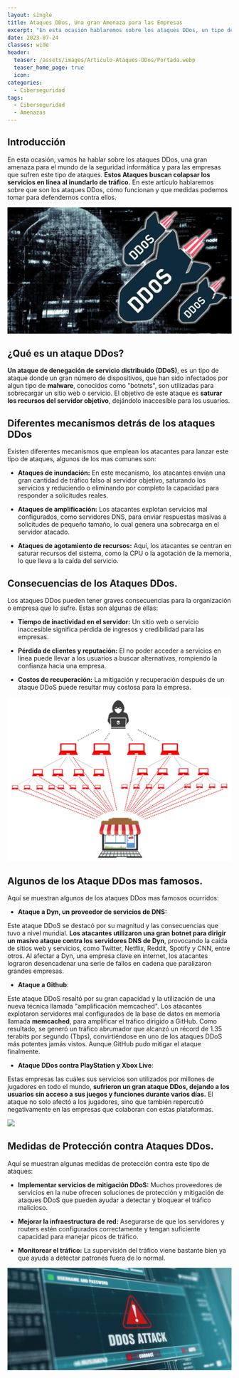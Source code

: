```yaml
---
layout: single
title: Ataques DDos, Una gran Amenaza para las Empresas
excerpt: "En esta ocasión hablaremos sobre los ataques DDos, un tipo de ataque existente el cual causa bastantes perjuicios para la empresa o entidad que lo sufre."
date: 2023-07-24
classes: wide
header:
  teaser: /assets/images/Articulo-Ataques-DDos/Portada.webp
  teaser_home_page: true
  icon: 
categories:
  - Ciberseguridad
tags: 
  - Ciberseguridad
  - Amenazas
---
```



## Introducción

En esta ocasión, vamos ha hablar sobre los ataques DDos, una gran amenaza para el mundo de la seguridad informática y para las empresas que sufren este tipo de ataques.
**Estos Ataques buscan colapsar los servicios en línea al inundarlo de tráfico.**
En este artículo hablaremos sobre que son los ataques DDos, cómo funcionan y que medidas podemos tomar para defendernos contra ellos.


![](/assets/images/Articulo-Ataques-DDos/Portada.webp)

## ¿Qué es un ataque DDos?

**Un ataque de denegación de servicio distribuido (DDoS)**, es un tipo de ataque donde un gran número de dispositivos, que han sido infectados por algun tipo de **malware**, conocidos como "botnets", son utilizadas para sobrecargar un sitio web o servicio.
El objetivo de este ataque es **saturar los recursos del servidor objetivo**, dejándolo inaccesible para los usuarios.



## Diferentes mecanismos detrás de los ataques DDos

Existen diferentes mecanismos que emplean los atacantes para lanzar este tipo de ataques, algunos de los mas comunes son:

- **Ataques de inundación:** En este mecanismo, los atacantes envían una gran cantidad de tráfico falso al servidor objetivo, saturando los servicios y reduciendo o eliminando por completo la capacidad para responder a solicitudes reales.

- **Ataques de amplificación:** Los atacantes explotan servicios mal configurados, como servidores DNS, para enviar respuestas masivas a solicitudes de pequeño tamaño, lo cual genera una sobrecarga en el servidor atacado.

- **Ataques de agotamiento de recursos:** Aquí, los atacantes se centran en saturar recursos del sistema, como la CPU o la agotación de la memoria, lo que lleva a la caída del servicio.

## Consecuencias de los Ataques DDos.

Los ataques DDos pueden tener graves consecuencias para la organización o empresa que lo sufre. Estas son algunas de ellas:

- **Tiempo de inactividad en el servidor:** Un sitio web o servicio inaccesible significa pérdida de ingresos y credibilidad para las empresas.

- **Pérdida de clientes y reputación:** El no poder acceder a servicios en línea puede llevar a los usuarios a buscar alternativas, rompiendo la confianza hacia una empresa.

- **Costos de recuperación:** La mitigación y recuperación después de un ataque DDoS puede resultar muy costosa para la empresa.

![](/assets/images/Articulo-Ataques-DDos/imagen1.jpg)

## Algunos de los Ataque DDos mas famosos.

Aquí se muestran algunos de los ataques DDos mas famosos ocurridos:

- **Ataque a Dyn, un proveedor de servicios de DNS:**

Este ataque DDoS se destacó por su magnitud y las consecuencias que tuvo a nivel mundial. **Los atacantes utilizaron una gran botnet para dirigir un masivo ataque contra los servidores DNS de Dyn**, provocando la caída de sitios web y servicios, como Twitter, Netflix, Reddit, Spotify y CNN, entre otros. Al afectar a Dyn, una empresa clave en internet, los atacantes lograron desencadenar una serie de fallos en cadena que paralizaron grandes empresas.


- **Ataque a Github**:

Este ataque DDoS resaltó por su gran capacidad y la utilización de una nueva técnica llamada "amplificación memcached". Los atacantes explotaron servidores mal configurados de la base de datos en memoria llamada **memcached**, para amplificar el tráfico dirigido a GitHub. Como resultado, se generó un tráfico abrumador que alcanzó un récord de 1.35 terabits por segundo (Tbps), convirtiéndose en uno de los ataques DDoS más potentes jamás vistos. Aunque GitHub pudo mitigar el ataque finalmente.

- **Ataque DDos contra PlayStation y Xbox Live**:


Estas empresas las cuáles sus servicios son utilizados por millones de jugadores en todo el mundo, **sufrieron un gran ataque DDos, dejando a los usuarios sin acceso a sus juegos y funciones durante varios días.** El ataque no solo afectó a los jugadores, sino que también repercutió negativamente en las empresas que colaboran con estas plataformas.





![](/assets/images/Articulo-Ataques-DDos/imagen2.webp)



## Medidas de Protección contra Ataques DDos.

Aquí se muestran algunas medidas de protección contra este tipo de ataques:

- **Implementar servicios de mitigación DDoS:** Muchos proveedores de servicios en la nube ofrecen soluciones de protección y mitigación de ataques DDoS que pueden ayudar a detectar y bloquear el tráfico malicioso.

- **Mejorar la infraestructura de red:** Asegurarse de que los servidores y routers estén configurados correctamente y tengan suficiente capacidad para manejar picos de tráfico.

- **Monitorear el tráfico:** La supervisión del tráfico viene bastante bien ya que ayuda a detectar patrones fuera de lo normal.


![](/assets/images/Articulo-Ataques-DDos/imagenfinal.webp)


